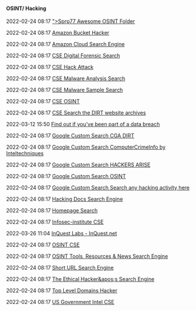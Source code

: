 ####  OSINT/ Hacking

2022-02-24 08:17 [&quot;&gt;Sprp77 Awesome OSINT Folder](https://drive.google.com/drive/folders/1CBcemFdorkAqJ-Sthsh67OVHgH4FQF05?usp=sharing)

2022-02-24 08:17 [Amazon Bucket Hacker](https://cse.google.com/cse?cx=018215287813575168593%3Ac17elzg384a)

2022-02-24 08:17 [Amazon Cloud Search Engine](https://cse.google.com/cse?cx=005797772976587943970%3Ag-6ohngosio)

2022-02-24 08:17 [CSE Digital Forensic Search](https://cse.google.com/cse?cx=011905220571137173365%3A7eskxxzhjj8)

2022-02-24 08:17 [CSE Hack Attack](https://cse.google.com/cse?cx=016071428520527893278%3A3kvxtxmsfga)

2022-02-24 08:17 [CSE Malware Analysis Search](https://cse.google.com/cse?cx=011750002002865445766%3Apc60zx1rliu)

2022-02-24 08:17 [CSE Malware Sample Search](https://cse.google.com/cse?cx=001439139068102559330%3Auruncpbgqm8)

2022-02-24 08:17 [CSE OSINT](https://cse.google.com/cse?cx=012209864558240645678%3Aorirysy9yqk)

2022-02-24 08:17 [CSE Search the DIRT website archives](https://cse.google.com/cse?cx=000210753555256588961%3Aywczj_0uvgi)

2022-03-12 15:50 [Find out if you’ve been part of a data breach](https://ghostproject.fr/)

2022-02-24 08:17 [Google Custom Search CGA DIRT](https://cse.google.com/cse?cx=005344331280483920295%3Aggl2nmh0gv0)

2022-02-24 08:17 [Google Custom Search ComputerCrimeInfo by Inteltechniques](https://cse.google.com/cse?cx=001580308195336108602%3Ak6lt9wtebp4)

2022-02-24 08:17 [Google Custom Search HACKERS ARISE](https://cse.google.com/cse?cx=001621790233693993446%3Aeh-n5-qfhro)

2022-02-24 08:17 [Google Custom Search OSINT](https://cse.google.co.uk/cse?cx=003089153695915392663%3A3aeplrxqc1q)

2022-02-24 08:17 [Google Custom Search Search any hacking activity here](https://cse.google.com/cse?cx=000863474211892615554%3Axr1hw11tzk8)

2022-02-24 08:17 [Hacking Docs Search Engine](https://cse.google.com/cse?cx=013991603413798772546%3Aekjmizm8vus)

2022-02-24 08:17 [Homepage Search](https://cse.google.com/cse?cx=005797772976587943970%3A3tu7im1-rdg)

2022-02-24 08:17 [Infosec-institute CSE](https://cse.google.com/cse?cx=013991603413798772546%3A8c1g6f0frp8)

2022-03-26 11:04 [InQuest Labs - InQuest.net](https://labs.inquest.net/repdb/search/%25s##eyJyZXN1bHRzIjpbIn4iLCJjdGltZSIsMSwiIixbXV19)

2022-02-24 08:17 [OSINT CSE](https://cse.google.co.uk/cse?cx=003089153695915392663%3Ayi7j3xmja0w)

2022-02-24 08:17 [OSINT Tools, Resources &amp; News Search Engine](https://cse.google.com/cse?cx=006290531980334157382%3Aqcaf4enph7i)

2022-02-24 08:17 [Short URL Search Engine](https://cse.google.com/cse?cx=017261104271573007538%3Amagh-vr6t6g)

2022-02-24 08:17 [The Ethical Hacker&amp;apos;s Search Engine](https://cse.google.com/cse?cx=009049714591083331396%3Adm4qfriqf3a)

2022-02-24 08:17 [Top Level Domains Hacker](https://cse.google.com/cse?cx=013991603413798772546%3Aku75d_g_s6a)

2022-02-24 08:17 [US Government Intel CSE](https://cse.google.com/cse?cx=009049714591083331396%3Ai7cetsiiqru)



